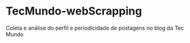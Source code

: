 # TecMundo-webScrapping
Coleta e análise do perfil e periodicidade de postagens no blog da Tec Mundo
